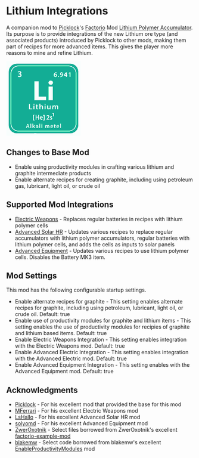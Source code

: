 # Lithium Integrations

A companion mod to [Picklock](https://mods.factorio.com/user/t_picklock)'s [Factorio](https://factorio.com/) Mod [Lithium Polymer Accumulator](https://mods.factorio.com/mod/PicksLiPoAccu).  Its purpose is to provide integrations of the new Lithium ore type (and associated products) introduced by Picklock to other mods, making them part of recipes for more advanced items.  This gives the player more reasons to mine and refine Lithium.

![Thumbnail](thumbnail.png)

## Changes to Base Mod

* Enable using productivity modules in crafting various lithium and graphite intermediate products
* Enable alternate recipes for creating graphite, including using petroleum gas, lubricant, light oil, or crude oil

## Supported Mod Integrations

* [Electric Weapons](https://mods.factorio.com/mod/Electric-Weapons) - Replaces regular batteries in recipes with lithium polymer cells
* [Advanced Solar HR](https://mods.factorio.com/mod/Advanced-Electric-Revamped-v16) - Updates various recipes to replace regular accumulators with lithium polymer accumulators, regular batteries with lithium polymer cells, and adds the cells as inputs to solar panels
* [Advanced Equipment](https://mods.factorio.com/mod/advanced-equipment) - Updates various recipes to use lithium polymer cells.  Disables the Battery MK3 item.

## Mod Settings

This mod has the following configurable startup settings.

* Enable alternate recipes for graphite - This setting enables alternate recipes for graphite, including using petroleum, lubricant, light oil, or crude oil.  Default: true
* Enable use of productivity modules for graphite and lithium items - This setting enables the use of productivity modules for recipies of graphite and lithium based items.  Default: true
* Enable Electric Weapons Integration - This setting enables integration with the Electric Weapons mod.  Default: true
* Enable Advanced Electric Integration - This setting enables integration with the Advanced Electric mod.  Default: true
* Enable Advanced Equipment Integration - This setting enables with the Advanced Equipment mod.  Default: true


## Acknowledgments

* [Picklock](https://mods.factorio.com/user/t_picklock) - For his excellent mod that provided the base for this mod
* [MFerrari](https://mods.factorio.com/user/MFerrari) - For his excellent Electric Weapons mod
* [LsHallo](https://mods.factorio.com/user/LsHallo) - For his excellent Advanced Solar HR mod
* [solyomd](https://mods.factorio.com/user/solyomd) - For his excellent Advanced Equipment mod
* [ZwerOxotnik](https://mods.factorio.com/user/ZwerOxotnik) - Select files borrowed from ZwerOxotnik's excellent [factorio-example-mod](https://github.com/ZwerOxotnik/factorio-example-mod)
* [blakemw](https://mods.factorio.com/user/blakemw) - Select code borrowed from blakemw's excellent [EnableProductivityModules](https://mods.factorio.com/mod/EnableProductivityModules) mod
